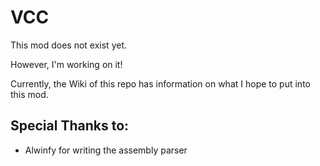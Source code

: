 # VCC

This mod does not exist yet.

However, I'm working on it!

Currently, the Wiki of this repo has information on what I hope to put into this mod.

## Special Thanks to:

* Alwinfy for writing the assembly parser